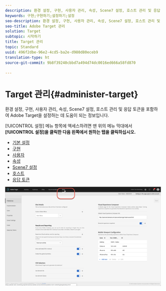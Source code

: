 ```yaml
---
description: 환경 설정, 구현, 사용자 관리, 속성, Scene7 설정, 호스트 관리 및 응답 토큰을 포함하여 Target을 설정하는 데 도움이 되는 정보입니다.
keywords: 구현;구현하기;설정하기;설정
seo-description: 환경 설정, 구현, 사용자 관리, 속성, Scene7 설정, 호스트 관리 및 응답 토큰을 포함하여 Adobe Target을 설정하는 데 도움이 되는 정보입니다.
seo-title: Adobe Target 관리
solution: Target
subtopic: 시작하기
title: Target 관리
topic: Standard
uuid: 496f2dbe-96e2-4cd5-ba2e-d980d80eceb9
translation-type: ht
source-git-commit: 9b8f39240cbbd7a494d74dc0016ed666a58fd870

---
```



# Target 관리{#administer-target}

환경 설정, 구현, 사용자 관리, 속성, Scene7 설정, 호스트 관리 및 응답 토큰을 포함하여 Adobe Target을 설정하는 데 도움이 되는 정보입니다.

[!UICONTROL 설정] 메뉴 항목에 액세스하려면 맨 위의 메뉴 막대에서 **[!UICONTROL 설정]을 클릭한 다음 왼쪽에서 원하는 탭을 클릭하십시오.**

* [기본 설정](/help/administrating-target/r-target-account-preferences/target-account-preferences.md)
* [구현](/help/c-implementing-target/implementing-target.md)
* [사용자](/help/administrating-target/c-user-management/user-management.md)
* [속성](/help/administrating-target/c-user-management/property-channel/property-channel.md)
* [Scene7 설정](/help/administrating-target/scene7-settings.md)
* [호스트](/help/administrating-target/hosts.md)
* [응답 토큰](/help/administrating-target/response-tokens.md)

![Adobe Target 설정 메뉴](/help/administrating-target/assets/setup_menu_new.png)